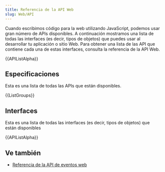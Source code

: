 ```yaml
---
title: Referencia de la API Web
slug: Web/API
---
```


Cuando escribimos código para la web utilizando JavaScript, podemos usar gran número de APIs disponibles. A continuación mostramos una lista de todas las interfaces (es decir, tipos de objetos) que puedes usar al desarrollar tu aplicación o sitio Web. Para obtener una lista de las API que contiene cada una de estas interfaces, consulta la referencia de la API Web.

{{APIListAlpha}}

## Especificaciones

Esta es una lista de todas las APIs que están disponibles.

{{ListGroups}}

## Interfaces

Esta es una lista de todas las interfaces (es decir, tipos de objetos) que están disponibles

{{APIListAlpha}}

## Ve también

- [Referencia de la API de eventos web](/es/docs/Web/Events)
